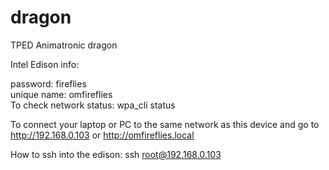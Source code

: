# dragon
TPED Animatronic dragon

Intel Edison info:

password: fireflies  
unique name: omfireflies  
To check network status: wpa_cli status

To connect your laptop or PC to the same network as this device and go to http://192.168.0.103 or http://omfireflies.local

How to ssh into the edison: ssh root@192.168.0.103 

